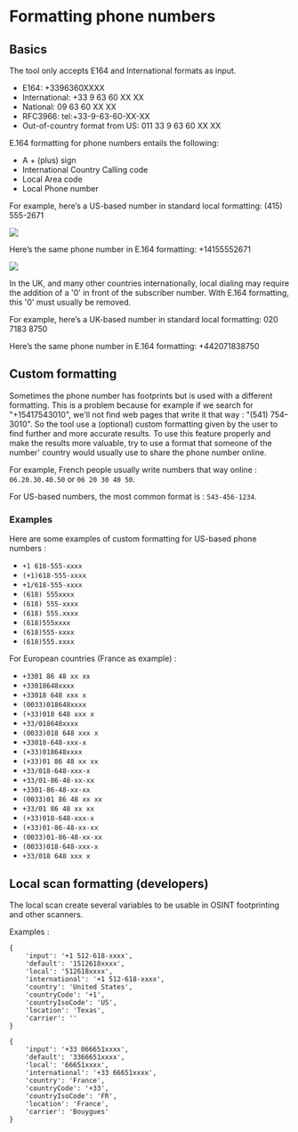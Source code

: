 # Formatting phone numbers

## Basics

The tool only accepts E164 and International formats as input.

- E164: +3396360XXXX
- International: +33 9 63 60 XX XX
- National: 09 63 60 XX XX
- RFC3966: tel:+33-9-63-60-XX-XX
- Out-of-country format from US: 011 33 9 63 60 XX XX

E.164 formatting for phone numbers entails the following:

- A + (plus) sign
- International Country Calling code
- Local Area code
- Local Phone number

For example, here’s a US-based number in standard local formatting: (415) 555-2671

![](https://i.imgur.com/0e2SMdL.png)

Here’s the same phone number in E.164 formatting: +14155552671

![](https://i.imgur.com/KfrvacR.png)

In the UK, and many other countries internationally, local dialing may require the addition of a '0' in front of the subscriber number. With E.164 formatting, this '0' must usually be removed.

For example, here’s a UK-based number in standard local formatting: 020 7183 8750

Here’s the same phone number in E.164 formatting: +442071838750


## Custom formatting

Sometimes the phone number has footprints but is used with a different formatting. This is a problem because for example if we search for "+15417543010", we'll not find web pages that write it that way : "(541) 754–3010". So the tool use a (optional) custom formatting given by the user to find further and more accurate results. To use this feature properly and make the results more valuable, try to use a format that someone of the number' country would usually use to share the phone number online.

For example, French people usually write numbers that way online : `06.20.30.40.50` or `06 20 30 40 50`.

For US-based numbers, the most common format is : `543-456-1234`.

### Examples

Here are some examples of custom formatting for US-based phone numbers : 

- `+1 618-555-xxxx`
- `(+1)618-555-xxxx`
- `+1/618-555-xxxx`
- `(618) 555xxxx`
- `(618) 555-xxxx`
- `(618) 555.xxxx`
- `(618)555xxxx`
- `(618)555-xxxx`
- `(618)555.xxxx`

For European countries (France as example) : 

- `+3301 86 48 xx xx`
- `+33018648xxxx`
- `+33018 648 xxx x`
- `(0033)018648xxxx`
- `(+33)018 648 xxx x`
- `+33/018648xxxx`
- `(0033)018 648 xxx x`
- `+33018-648-xxx-x`
- `(+33)018648xxxx`
- `(+33)01 86 48 xx xx`
- `+33/018-648-xxx-x`
- `+33/01-86-48-xx-xx`
- `+3301-86-48-xx-xx`
- `(0033)01 86 48 xx xx`
- `+33/01 86 48 xx xx`
- `(+33)018-648-xxx-x`
- `(+33)01-86-48-xx-xx`
- `(0033)01-86-48-xx-xx`
- `(0033)018-648-xxx-x`
- `+33/018 648 xxx x`

## Local scan formatting (developers)

The local scan create several variables to be usable in OSINT footprinting and other scanners.

Examples : 

```
{
    'input': '+1 512-618-xxxx',
    'default': '1512618xxxx',
    'local': '512618xxxx',
    'international': '+1 512-618-xxxx',
    'country': 'United States',
    'countryCode': '+1',
    'countryIsoCode': 'US',
    'location': 'Texas',
    'carrier': ''
}
```

```
{
    'input': '+33 066651xxxx',
    'default': '3366651xxxx',
    'local': '66651xxxx',
    'international': '+33 66651xxxx',
    'country': 'France',
    'countryCode': '+33',
    'countryIsoCode': 'FR',
    'location': 'France',
    'carrier': 'Bouygues'
}
```